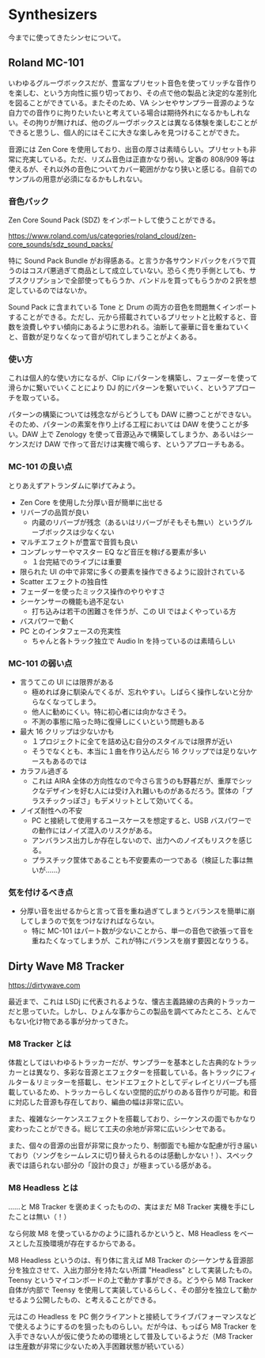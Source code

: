 # Synthesizers

今までに使ってきたシンセについて。

## Roland MC-101

いわゆるグルーヴボックスだが、豊富なプリセット音色を使ってリッチな音作りを楽しむ、という方向性に振り切っており、その点で他の製品と決定的な差別化を図ることができている。またそのため、VA シンセやサンプラー音源のような自力での音作りに拘りたいたいと考えている場合は期待外れになるかもしれない。その拘りが無ければ、他のグルーヴボックスとは異なる体験を楽しむことができると思うし、個人的にはそこに大きな楽しみを見つけることができた。

音源には Zen Core を使用しており、出音の厚さは素晴らしい。プリセットも非常に充実している。ただ、リズム音色は正直かなり弱い。定番の 808/909 等は使えるが、それ以外の音色についてカバー範囲がかなり狭いと感じる。自前でのサンプルの用意が必須になるかもしれない。

### 音色パック

Zen Core Sound Pack (SDZ) をインポートして使うことができる。

https://www.roland.com/us/categories/roland_cloud/zen-core_sounds/sdz_sound_packs/

特に Sound Pack Bundle がお得感ある。と言うか各サウンドパックをバラで買うのはコスパ悪過ぎて商品として成立していない。恐らく売り手側としても、サブスクリプションで全部使ってもらうか、バンドルを買ってもらうかの２択を想定しているのではないか。

Sound Pack に含まれている Tone と Drum の両方の音色を問題無くインポートすることができる。ただし、元から搭載されているプリセットと比較すると、音数を浪費しやすい傾向にあるように思われる。油断して豪華に音を重ねていくと、音数が足りなくなって音が切れてしまうことがよくある。

### 使い方

これは個人的な使い方になるが、Clip にパターンを構築し、フェーダーを使って滑らかに繋いでいくことにより DJ 的にパターンを繋いでいく、というアプローチを取っている。

パターンの構築については残念ながらどうしても DAW に勝つことができない。そのため、パターンの素案を作り上げる工程においては DAW を使うことが多い。DAW 上で Zenology を使って音源込みで構築してしまうか、あるいはシーケンスだけ DAW で作って音だけは実機で鳴らす、というアプローチもある。

### MC-101 の良い点

とりあえずアトランダムに挙げてみよう。

- Zen Core を使用した分厚い音が簡単に出せる
- リバーブの品質が良い
  - 内蔵のリバーブが残念（あるいはリバーブがそもそも無い）というグルーブボックスは少なくない
- マルチエフェクトが豊富で音質も良い
- コンプレッサーやマスター EQ など音圧を稼げる要素が多い
  - １台完結でのライブには重要
- 限られた UI の中で非常に多くの要素を操作できるように設計されている
- Scatter エフェクトの独自性
- フェーダーを使ったミックス操作のやりやすさ
- シーケンサーの機能も過不足ない
  - 打ち込みは若干の困難さを伴うが、この UI ではよくやっている方
- バスパワーで動く
- PC とのインタフェースの充実性
  - ちゃんと各トラック独立で Audio In を持っているのは素晴らしい

### MC-101 の弱い点

- 言うてこの UI には限界がある
  - 極めれば身に馴染んでくるが、忘れやすい。しばらく操作しないと分からなくなってしまう。
  - 他人に勧めにくい。特に初心者には向かなさそう。
  - 不測の事態に陥った時に復帰しにくいという問題もある
- 最大 16 クリップは少ないかも
  - １プロジェクトに全てを詰め込む自分のスタイルでは限界が近い
  - そうでなくとも、本当に１曲を作り込んだら 16 クリップでは足りないケースもあるのでは
- カラフル過ぎる
  - これは AIRA 全体の方向性なので今さら言うのも野暮だが、重厚でシックなデザインを好む人には受け入れ難いものがあるだろう。筐体の「プラスチックっぽさ」もデメリットとして効いてくる。
- ノイズ耐性への不安
  - PC と接続して使用するユースケースを想定すると、USB バスパワーでの動作にはノイズ混入のリスクがある。
  - アンバランス出力しか存在しないので、出力へのノイズもリスクを感じる。
  - プラスチック筐体であることも不安要素の一つである（検証した事は無いが……）

### 気を付けるべき点

- 分厚い音を出せるからと言って音を重ね過ぎてしまうとバランスを簡単に崩してしまうので気をつけなければならない。
  - 特に MC-101 はパート数が少ないことから、単一の音色で欲張って音を重ねたくなってしまうが、これが特にバランスを崩す要因となりうる。

## Dirty Wave M8 Tracker

https://dirtywave.com

最近まで、これは LSDj に代表されるような、懐古主義路線の古典的トラッカーだと思っていた。しかし、ひょんな事からこの製品を調べてみたところ、とんでもない化け物である事が分かってきた。

### M8 Tracker とは

体裁としてはいわゆるトラッカーだが、サンプラーを基本とした古典的なトラッカーとは異なり、多彩な音源とエフェクターを搭載している。各トラックにフィルター＆リミッターを搭載し、センドエフェクトとしてディレイとリバーブも搭載しているため、トラッカーらしくない空間的広がりのある音作りが可能。和音に対応した音源も存在しており、編曲の幅は非常に広い。

また、複雑なシーケンスエフェクトを搭載しており、シーケンスの面でもかなり変わったことができる。総じて工夫の余地が非常に広いシンセである。

また、個々の音源の出音が非常に良かったり、制御面でも細かな配慮が行き届いており（ソングをシームレスに切り替えられるのは感動しかない！）、スペック表では語られない部分の「設計の良さ」が極まっている感がある。

### M8 Headless とは

……と M8 Tracker を褒めまくったものの、実はまだ M8 Tracker 実機を手にしたことは無い（！）

なら何故 M8 を使っているかのように語れるかというと、M8 Headless をベースとした互換環境が存在するからである。

M8 Headless というのは、有り体に言えば M8 Tracker のシーケンサ＆音源部分を独立させて、入出力部分を持たない所謂 "Headless" として実装したもの。 Teensy というマイコンボードの上で動かす事ができる。どうやら M8 Tracker 自体が内部で Teensy を使用して実装しているらしく、その部分を独立して動かせるよう公開したもの、と考えることができる。

元はこの Headless を PC 側クライアントと接続してライブパフォーマンスなどで使えるようにするのを狙ったものらしい。だが今は、もっぱら M8 Tracker を入手できない人が仮に使うための環境として普及しているようだ（M8 Tracker は生産数が非常に少ないため入手困難状態が続いている）
